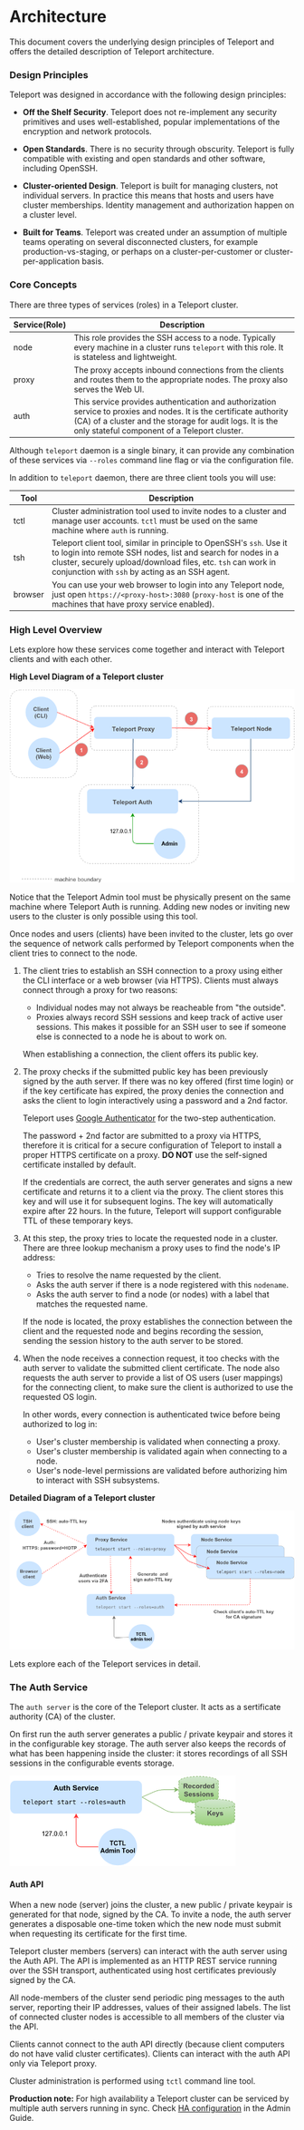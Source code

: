 # Architecture

This document covers the underlying design principles of Teleport and offers the detailed 
description of Teleport architecture.

### Design Principles

Teleport was designed in accordance with the following design principles:

* **Off the Shelf Security**. Teleport does not re-implement any security primitives
  and uses well-established, popular implementations of the encryption and network protocols.

* **Open Standards**. There is no security through obscurity. Teleport is fully compatible
  with existing and open standards and other software, including OpenSSH.

* **Cluster-oriented Design**. Teleport is built for managing clusters, not individual
  servers. In practice this means that hosts and users have cluster memberships. Identity 
  management and authorization happen on a cluster level.

* **Built for Teams**. Teleport was created under an assumption of multiple teams operating
  on several disconnected clusters, for example production-vs-staging, or perhaps
  on a cluster-per-customer or cluster-per-application basis.

### Core Concepts

There are three types of services (roles) in a Teleport cluster. 

| Service(Role)  | Description
|----------------|------------------------------------------------------------------------
| node   | This role provides the SSH access to a node. Typically every machine in a cluster runs `teleport` with this role. It is stateless and lightweight.
| proxy  | The proxy accepts inbound connections from the clients and routes them to the appropriate nodes. The proxy also serves the Web UI.
| auth   | This service provides authentication and authorization service to proxies and nodes. It is the certificate authority (CA) of a cluster and the storage for audit logs. It is the only stateful component of a Teleport cluster.

Although `teleport` daemon is a single binary, it can provide any combination of these services 
via `--roles` command line flag or via the configuration file.

In addition to `teleport` daemon, there are three client tools you will use:

| Tool           | Description
|----------------|------------------------------------------------------------------------
| tctl    | Cluster administration tool used to invite nodes to a cluster and manage user accounts. `tctl` must be used on the same machine where `auth` is running.
| tsh     | Teleport client tool, similar in principle to OpenSSH's `ssh`. Use it to login into remote SSH nodes, list and search for nodes in a cluster, securely upload/download files, etc. `tsh` can work in conjunction with `ssh` by acting as an SSH agent.
| browser | You can use your web browser to login into any Teleport node, just open `https://<proxy-host>:3080` (`proxy-host` is one of the machines that have proxy service enabled).

### High Level Overview

Lets explore how these services come together and interact with Teleport clients and with each other. 

**High Level Diagram of a Teleport cluster**

![Teleport Overview](img/overview.png)

Notice that the Teleport Admin tool must be physically present on the same machine where
Teleport Auth is running. Adding new nodes or inviting new users to the cluster is only
possible using this tool.

Once nodes and users (clients) have been invited to the cluster, lets go over the sequence
of network calls performed by Teleport components when the client tries to connect to the 
node.

1. The client tries to establish an SSH connection to a proxy using either the CLI interface or a 
   web browser (via HTTPS). Clients must always connect through a proxy for two reasons:

   * Individual nodes may not always be reacheable from "the outside".
   * Proxies always record SSH sessions and keep track of active user sessions. This makes it possible
     for an SSH user to see if someone else is connected to a node he is about to work on.

   When establishing a connection, the client offers its public key.

2. The proxy checks if the submitted public key has been previously signed by the auth server. 
   If there was no key offered (first time login) or if the key certificate has expired, the 
   proxy denies the connection and asks the client to login interactively using a password and a 
   2nd factor.

   Teleport uses [Google Authenticator](https://support.google.com/accounts/answer/1066447?hl=en) 
   for the two-step authentication.

   The password + 2nd factor are submitted to a proxy via HTTPS, therefore it is critical for 
   a secure configuration of Teleport to install a proper HTTPS certificate on a proxy. 
   **DO NOT** use the self-signed certificate installed by default.

   If the credentials are correct, the auth server generates and signs a new certificate and returns
   it to a client via the proxy. The client stores this key and will use it for subsequent 
   logins. The key will automatically expire after 22 hours. In the future, Teleport will support
   configurable TTL of these temporary keys.

3. At this step, the proxy tries to locate the requested node in a cluster. There are three
   lookup mechanism a proxy uses to find the node's IP address:

   * Tries to resolve the name requested by the client.
   * Asks the auth server if there is a node registered with this `nodename`.
   * Asks the auth server to find a node (or nodes) with a label that matches the requested name.

   If the node is located, the proxy establishes the connection between the client and the
   requested node and begins recording the session, sending the session history to the auth
   server to be stored.

4. When the node receives a connection request, it too checks with the auth server to validate 
   the submitted client certificate. The node also requests the auth server to provide a list
   of OS users (user mappings) for the connecting client, to make sure the client is authorized 
   to use the requested OS login.
   
   In other words, every connection is authenticated twice before being authorized to log in:

   * User's cluster membership is validated when connecting a proxy.
   * User's cluster membership is validated again when connecting to a node.
   * User's node-level permissions are validated before authorizing him to interact with SSH 
     subsystems.

**Detailed Diagram of a Teleport cluster**

![Teleport Everything](img/everything.png)

Lets explore each of the Teleport services in detail.

### The Auth Service

The `auth server` is the core of the Teleport cluster. It acts as a sertificate authority (CA)
of the cluster.

On first run the auth server generates a public / private keypair and stores it in the 
configurable key storage. The auth server also keeps the records of what has been happening
inside the cluster: it stores recordings of all SSH sessions in the configurable events 
storage.

![Teleport Auth](img/auth-server.png)

#### Auth API

When a new node (server) joins the cluster, a new public / private keypair is generated for that node, 
signed by the CA. To invite a node, the auth server generates a disposable one-time token which
the new node must submit when requesting its certificate for the first time.

Teleport cluster members (servers) can interact with the auth server using the Auth API. The API is 
implemented as an HTTP REST service running over the SSH transport, authenticated using host 
certificates previously signed by the CA.

All node-members of the cluster send periodic ping messages to the auth server, reporting their
IP addresses, values of their assigned labels. The list of connected cluster nodes is accessible
to all members of the cluster via the API.

Clients cannot connect to the auth API directly (because client computers do not have valid 
cluster certificates). Clients can interact with the auth API only via Teleport proxy.

Cluster administration is performed using `tctl` command line tool.

**Production note:** For high availability a Teleport cluster can be serviced by multiple auth servers 
running in sync. Check [HA configuration]() in the Admin Guide.
